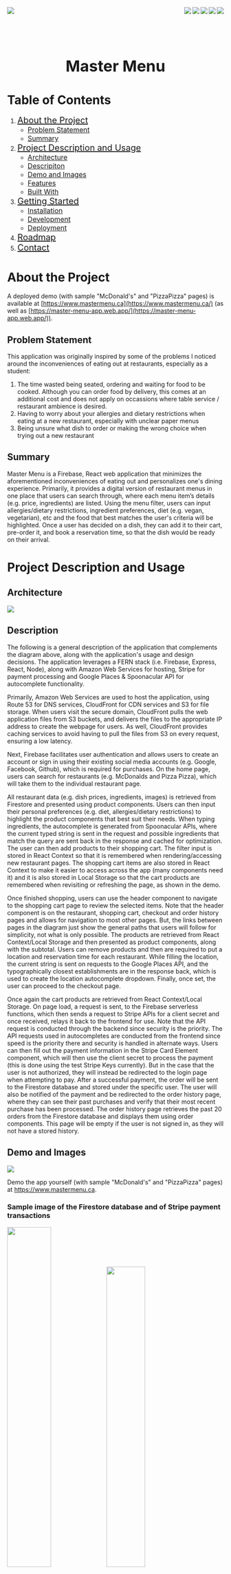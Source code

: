 <div>
  <!-- <img align="left" src="https://badges.pufler.dev/created/Ayush-Warikoo/Master-Menu" /> -->
  <img align="left" src="https://badges.pufler.dev/updated/Ayush-Warikoo/Master-Menu" />
  <img align="right" src="https://img.shields.io/badge/Express.js-000000?style=for-the-badge&logo=express&logoColor=white" />
  <img align="right" src="https://img.shields.io/badge/Node.js-339933?style=for-the-badge&logo=nodedotjs&logoColor=white" />
  <img align="right" src="https://img.shields.io/badge/Amazon_AWS-FF9900?style=for-the-badge&logo=amazonaws&logoColor=white" />
  <img align="right" src="https://img.shields.io/badge/firebase-ffca28?style=for-the-badge&logo=firebase&logoColor=black" />
  <img align="right" src="https://img.shields.io/badge/React-20232A?style=for-the-badge&logo=react&logoColor=61DAFB" />
</div>

<br><br><br>


<div align="center">
  <h1 style="font-size:36px;"> Master Menu </h1>
</div>


# Table of Contents

  <ol>
    <li>
      <a style="font-size:20px;" href="#about-the-project">About the Project</a>
      <ul>
        <li><a style="font-size:16px;" href="#problem-statement"> Problem Statement </a></li> 
        <li><a style="font-size:16px;" href="#summary"> Summary </a></li> 
      </ul>
    </li>
    <li>
      <a style="font-size:20px;" href="#project-description-and-usage">Project Description and Usage</a>
      <ul>
        <li><a style="font-size:16px;" href="#architecture">Architecture</a></li>
        <li><a style="font-size:16px;" href="#description">Descripiton</a></li>
        <li><a style="font-size:16px;" href="#demo-and-images">Demo and Images</a></li>
        <li><a style="font-size:16px;" href="#features">Features </a></li>
        <li><a style="font-size:16px;" href="#built-with">Built With</a></li>
      </ul>
    </li>
    <li>
      <a style="font-size:20px;" href="#getting-started">Getting Started</a>
      <ul>
        <li><a style="font-size:16px;" href="#installation">Installation</a></li>
        <li><a style="font-size:16px;" href="#development">Development</a></li>
        <li><a style="font-size:16px;" href="#deployment">Deployment</a></li>
      </ul>
    </li>
    <li><a style="font-size:20px;" href="#roadmap">Roadmap</a></li>
    <li><a style="font-size:20px;" href="#contact">Contact</a></li>
  </ol>




# About the Project

A deployed demo (with sample "McDonald's" and "PizzaPizza" pages) is available at [https://www.mastermenu.ca](https://www.mastermenu.ca/) (as well as [https://master-menu-app.web.app/](https://master-menu-app.web.app/)).



## Problem Statement
This application was originally inspired by some of the problems I noticed around the inconveniences of eating out at restaurants, especially as a student:
1) The time wasted being seated, ordering and waiting for food to be cooked. Although you can order food by delivery, this comes at an additional cost and does not apply on occassions where table service / restaurant ambience is desired. 
2) Having to worry about your allergies and dietary restrictions when eating at a new restaurant, especially with unclear paper menus
3) Being unsure what dish to order or making the wrong choice when trying out a new restaurant

## Summary
Master Menu is a Firebase, React web application that minimizes the aforementioned inconveniences of eating out and personalizes one's dining experience. Primarily, it provides a digital version of restaurant menus in one place that users can search through, where each menu item’s details (e.g. price, ingredients) are listed. Using the menu filter, users can input allergies/dietary restrictions, ingredient preferences, diet (e.g. vegan, vegetarian), etc and the food that best matches the user's criteria will be highlighted. Once a user has decided on a dish, they can add it to their cart, pre-order it, and book a reservation time, so that the dish would be ready on their arrival. 

# Project Description and Usage

## Architecture
![](readme-assets/MasterMenuDiagram.jpg)


## Description

The following is a general description of the application that complements the diagram above, along with the application's usage and design decisions. The application leverages a FERN stack (i.e. Firebase, Express, React, Node), along with Amazon Web Services for hosting, Stripe for payment processing and Google Places & Spoonacular API for autocomplete functionality. 

Primarily, Amazon Web Services are used to host the application, using Route 53 for DNS services, CloudFront for CDN services and S3 for file storage. When users visit the secure domain, CloudFront pulls the web application files from S3 buckets, and delivers the files to the appropriate IP address to create the webpage for users. As well, CloudFront provides caching services to avoid having to pull the files from S3 on every request, ensuring a low latency. 

Next, Firebase facilitates user authentication and allows users to create an account or sign in using their existing social media accounts (e.g. Google, Facebook, Github), which is required for purchases.  On the home page, users can search for restaurants (e.g. McDonalds and Pizza Pizza), which will take them to the individual restaurant page. 

All restaurant data (e.g. dish prices, ingredients, images) is retrieved from Firestore and presented using product components. Users can then input their personal preferences (e.g. diet, allergies/dietary restrictions) to highlight the product components that best suit their needs. When typing ingredients, the autocomplete is generated from Spoonacular APIs, where the current typed string is sent in the request and possible ingredients that match the query are sent back in the response and cached for optimization. The user can then add products to their shopping cart. The filter input is stored in React Context so that it is remembered when rendering/accessing new restaurant pages. The shopping cart items are also stored in React Context to make it easier to access across the app (many components need it) and it is also stored in Local Storage so that the cart products are remembered when revisiting or refreshing the page, as shown in the demo. 

Once finished shopping, users can use the header component to navigate to the shopping cart page to review the selected items. Note that the header component is on the restaurant, shopping cart, checkout and order history pages and allows for navigation to most other pages. But, the links between pages in the diagram just show the general paths that users will follow for simplicity, not what is only possible. The products are retrieved from React Context/Local Storage and then presented as product components, along with the subtotal. Users can remove products and then are required to put a location and reservation time for each restaurant. While filling the location, the current string is sent on requests to the Google Places API, and the typographically closest establishments are in the response back, which is used to create the location autocomplete dropdown. Finally, once set, the user can proceed to the checkout page.  

Once again the cart products are retrieved from React Context/Local Storage. On page load, a request is sent, to the Firebase serverless functions, which then sends a request to Stripe APIs for a client secret and once received, relays it back to the frontend for use. Note that the API request is conducted through the backend since security is the priority. The API requests used in autocompletes are conducted from the frontend since speed is the priority there and security is handled in alternate ways. Users can then fill out the payment information in the Stripe Card Element component, which will then use the client secret to process the payment (this is done using the test Stripe Keys currently). But in the case that the user is not authorized, they will instead be redirected to the login page when attempting to pay. After a successful payment, the order will be sent to the Firestore database and stored under the specific user. The user will also be notified of the payment and be redirected to the order history page, where they can see their past purchases and verify that their most recent purchase has been processed. The order history page retrieves the past 20 orders from the Firestore database and displays them using order components. This page will be empty if the user is not signed in, as they will not have a stored history. 


## Demo and Images
![](readme-assets/Demo.gif) <br/>

Demo the app yourself (with sample "McDonald's" and "PizzaPizza" pages) at https://www.mastermenu.ca.

<h3> Sample image of the Firestore database and of Stripe payment transactions</h3>
<p width="100%" float="left" text-align="center">
  <img src="readme-assets/database.jpg" width="45%" />
  <img src="readme-assets/stripe.jpg" width="42.3%" /> 
</p>

## Features
The following includes a detailed list of implemented features/details:
* Shopping cart products are cached and therefore remembered after closing the tab
* Initial website render time is under 1.5 seconds on desktop through image management, preloading and CDN caching
* Restaurant pages are completely dynamic, and only require data to be stored in Firestore for a new page to be generated 
* Implemented notification system that is responsive to user actions (sign-in, sign-out, purchasing, etc) and restricts/warns users in case of errors 
* Supports user sign-ins through Google, Facebook, Twitter, Github or Email account authentication 
* Allows users to access the name, price, rating, ingredients and visuals of all dishes from searcheable restaurants
* Allows users to filter dishes based on allergies/dietary restrictions, ingredient preferences, rating minimums, diet or budget limitations
  * The diet options consist of pollopescatarian, pescatarian, vegetarian, vegan and none options
  * Allergies/dietary restrictions and ingredient preferences fields support autocomplete functionality (cached for optimization)
* Allows users to review their shopping cart products and remove items 
* Allows users to input their reservation time and the location of the restaurant
  * The location field supports autocomplete functionality 
  * Location is also protected by validation logic
* Implemented payment authorization and processing
* Allows authorized users to update and retrieve order history
* Uses a secure and certified transfer protocol (HTTPS)

## Built With
Languages
* JavaScript
* HTML
* CSS

Development Tools/Libraries/Frameworks
* React
  * React Router
  * React Context
  * React DOM
* Firebase
  * Firebase Authentication
  * Firestore (Database)
  * Serverless Cloud Functions
* AWS
  * S3
  * CloudFront
  * Route 53
  * Certificate Manager
* NodeJS
* Express

External Services
* Stripe
* Google Places API
* Spoonacular API 

Notable Node Packages
* Axios
* Dotenv
* React FirebaseUI
* React Places Autocomplete
* React Select
* React Toastify


# Getting Started

## Installation 
This project was bootstrapped with [Create React App](https://github.com/facebook/create-react-app).<br />
In order to run the application, you will have to generate a firebase project and set the configuration. Make sure to decide on a URL to deploy on and set-up the environment variables in the .env files accordingly. 

Installs node_modules
```
npm install
```

The following personal API keys will also have to be acquired and set to their corresponding environment variables in .env files:
* Firebase API Key
* Stripe (Publishable and Secret) API Keys
* Google Cloud Platform (Places & Maps) API Key
* Spoonacular API Key

Note that in order to set up the user authentication through social media accounts, it requires generating your own ID and Secret Keys for the corresponding social media and setting it up in the firebase authentication console. 


## Development

In order to run the app (frontend) locally, which will open [http://localhost:3000](http://localhost:3000), run: 
```
npm run start
```

In order to locally run the Firebase Functions (backend), navigate to the directory of the functions folder and run:
```
firebase serve
```
This is currently set to run at [http://localhost:5001/master-menu-app/us-central1/api](http://localhost:5001/master-menu-app/us-central1/api). <br />
Finally, you will have to change the axios base URL to the corresponding local backend environment variable.

You can then locally test changes to your frontend and backend triggers accordingly. 

Miscellaneous: 
* For Google Places API, set your domain access restrictions to include your localhost url when testing locally 
* For Facebook authentication, one is required to generate a separate set of credentials for local and remote server testing (and switch out the values as needed)
* The Spoonacular API and Google Places API, when using the free plan, have a quota on the number of allowed requests sent per day and month respectively to be aware of

## Deployment 

Builds the app for production to the `build` folder.<br />
It correctly bundles React in production mode and optimizes the build for the best performance to be ready for deployment
```
npm run build
```

Configure firebase and then use it for deployment
```
firebase deploy
```


# Roadmap
Currently, I consider the application complete in terms of its purpose as an educational project. 
However, in order to turn this into a fully functional product, the next steps would be: 
* Developing a separate interface for restaurant owners to input their menus and recieve order updates/reservations
* Rework the home page to also allow search by location and have pages specific to each restaurant location
* Potentially automate franchise page creation through public APIs or web scraping 
* More sophisticated menu filtering/sorting options and dish ordering flexibility corresponding to the restaurant
* Allow for more consumer interaction, for example voting on dishes (later sort based on this) or favouriting restaurants/dishes
* Functionality for filtering restaurants, in addition to dishes
* Implementing new diets and adding logic to categorize dishes automatically
* Replace all test and limited free account API Keys

# Contact
Ayush Warikoo - Message me through email or linkedin!

<a href="ayush.warikoo77@gmail.com">
  <img src="https://img.shields.io/badge/Gmail-D14836?style=for-the-badge&logo=gmail&logoColor=white" />
<a href="https://www.linkedin.com/in/ayushwarikoo">
  <img src="https://img.shields.io/badge/linkedin-%230077B5.svg?&style=for-the-badge&logo=linkedin&logoColor=white" />



 



